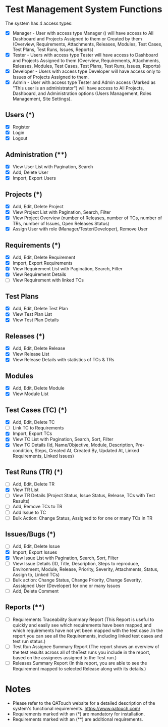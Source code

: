 # Test Management System Functions

The system has 4 access types:

- [x] Manager - User with access type Manager () will have access to All Dashboard and Projects Assigned to them or Created by them (Overview, Requirements, Attachments, Releases, Modules, Test Cases, Test Plans, Test Runs, Issues, Reports)
- [x] Tester - Users with access type Tester will have access to Dashboard and Projects Assigned to them (Overview, Requirements, Attachments, Releases, Modules, Test Cases, Test Plans, Test Runs, Issues, Reports)
- [x] Developer - Users with access type Developer will have access only to Issues of Projects Assigned to them.
- [x] Admin - User with access type Tester and Admin access (Marked as "This user is an administrator") will have access to All Projects, Dashboard, and Administration options (Users Management, Roles Management, Site Settings).

## Users (\*)

- [x] Register
- [x] Login
- [x] Logout

## Administration (\*\*)

- [x] View User List with Pagination, Search
- [x] Add, Delete User
- [x] Import, Export Users

## Projects (\*)

- [x] Add, Edit, Delete Project
- [x] View Project List with Pagination, Search, Filter
- [x] View Project Overview (number of Releases, number of TCs, number of TRs, number of Issues, Open Releases Status)
- [x] Assign User with role (Manager/Tester/Developer), Remove User

## Requirements (\*)

- [x] Add, Edit, Delete Requirement
- [x] Import, Export Requirements
- [x] View Requirement List with Pagination, Search, Filter
- [x] View Requirement Details
- [ ] View Requirement with linked TCs

## Test Plans

- [x] Add, Edit, Delete Test Plan
- [x] View Test Plan List
- [x] View Test Plan Details

## Releases (\*)

- [x] Add, Edit, Delete Release
- [x] View Release List
- [x] View Release Details with statistics of TCs & TRs

## Modules

- [x] Add, Edit, Delete Module
- [x] View Module List

## Test Cases (TC) (\*)

- [x] Add, Edit, Delete TC
- [ ] Link TC to Requirements
- [x] Import, Export TCs
- [x] View TC List with Pagination, Search, Sort, Filter
- [x] View TC Details (Id, Name/Objective, Module, Description, Pre-condition, Steps, Created At, Created By, Updated At, Linked Requirements, Linked Issues)

## Test Runs (TR) (\*)

- [ ] Add, Edit, Delete TR
- [x] View TR List
- [ ] View TR Details (Project Status, Issue Status, Release, TCs with Test Results)
- [ ] Add, Remove TCs to TR
- [ ] Add Issue to TC
- [ ] Bulk Action: Change Status, Assigned to for one or many TCs in TR

## Issues/Bugs (\*)

- [ ] Add, Edit, Delete Issue
- [x] Import, Export Issues
- [x] View Issue List with Pagination, Search, Sort, Filter
- [ ] View Issue Details (ID, Title, Description, Steps to reproduce, Environment, Module, Release, Priority, Severity, Attachments, Status, Assign to, Linked TCs)
- [ ] Bulk action: Change Status, Change Priority, Change Severity, Asssigned User (Developer) for one or many Issues
- [ ] Add, Delete Comment

## Reports (\*\*)

- [ ] Requirements Traceability Summary Report (This Report is useful to quickly and easily see which requirements have been mapped,and which requirements have not yet been mapped with the test case .In the report you can see all the Requirements, including linked test cases and test run status.)
- [ ] Test Run Assignee Summary Report (The report shows an overview of the test results across all of theTest runs you include in the report, based on the assignees assigned to the Test run.)
- [ ] Releases Summary Report (In this report, you are able to see the Requirement mapped to selected Release along with its details.)

# Notes

- Please refer to the QATouch website for a detailed description of the system's functional requirements.
  https://www.qatouch.com/
- Requirements marked with an (\*) are mandatory for installation.
- Requirements marked with an (\*\*) are additional requirements.
